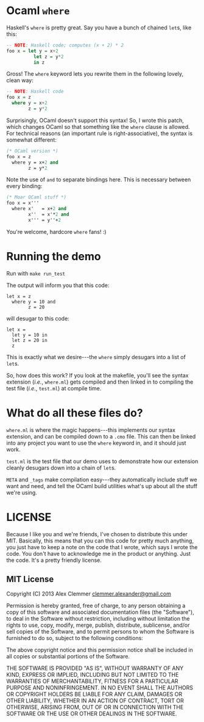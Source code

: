 # Ocaml `where`

Haskell's `where` is pretty great. Say you have a bunch of chained `let`s, like this:

```haskell
-- NOTE: Haskell code; computes (x + 2) * 2
foo x = let y = x+2
          let z = y*2
          in z
```

Gross! The `where` keyword lets you rewrite them in the following lovely, clean way:

```haskell
-- NOTE: Haskell code
foo x = z
  where y = x+2
        z = y*2
```

Surprisingly, OCaml doesn't support this syntax! So, I wrote this patch, which changes OCaml so that something like the `where` clause is allowed. For technical reasons (an important rule is right-associative), the syntax is somewhat different:

```ocaml
(* OCaml version *)
foo x = z
  where y = x+2 and
        z = y*2
```

Note the use of `and` to separate bindings here. This is necessary between every binding:

```ocaml
(* Moar OCaml stuff *)
foo x = x'''
  where x'   = x+2 and
        x''  = x'*2 and
        x''' = y''+2
```

You're welcome, hardcore `where` fans! :)


# Running the demo

Run with `make run_test`

The output will inform you that this code:

```
let x = z
  where y = 10 and
        z = 20
```

will desugar to this code:

```
let x =
  let y = 10 in
  let z = 20 in
  z
```

This is exactly what we desire---the `where` simply desugars into a list of `let`s.

So, how does this work? If you look at the makefile, you'll see the syntax extension (*i.e.*, `where.ml`) gets compiled and then linked in to compiling the test file (*i.e.*, `test.ml`) at compile time.


# What do all these files do?

`where.ml` is where the magic happens---this implements our syntax extension, and can be compiled down to a `.cmo` file. This can then be linked into any project you want to use the `where` keyword in, and it should just work.

`test.ml` is the test file that our demo uses to demonstrate how our extension cleanly desugars down into a chain of `let`s.

`META` and `_tags` make compilation easy---they automatically include stuff we want and need, and tell the OCaml build utilities what's up about all the stuff we're using.



# LICENSE

Because I like you and we're friends, I've chosen to distribute this under MIT. Basically, this means that you can this code for pretty much anything, you just have to keep a note on the code that I wrote, which says I wrote the code. You don't have to acknowledge me in the product or anything. Just the code. It's a pretty friendly license.


## MIT License

Copyright (C) 2013 Alex Clemmer <clemmer.alexander@gmail.com>

Permission is hereby granted, free of charge, to any person obtaining a copy of this software and associated documentation files (the "Software"), to deal in the Software without restriction, including without limitation the rights to use, copy, modify, merge, publish, distribute, sublicense, and/or sell copies of the Software, and to permit persons to whom the Software is furnished to do so, subject to the following conditions:

The above copyright notice and this permission notice shall be included in all copies or substantial portions of the Software.

THE SOFTWARE IS PROVIDED "AS IS", WITHOUT WARRANTY OF ANY KIND, EXPRESS OR IMPLIED, INCLUDING BUT NOT LIMITED TO THE WARRANTIES OF MERCHANTABILITY, FITNESS FOR A PARTICULAR PURPOSE AND NONINFRINGEMENT. IN NO EVENT SHALL THE AUTHORS OR COPYRIGHT HOLDERS BE LIABLE FOR ANY CLAIM, DAMAGES OR OTHER LIABILITY, WHETHER IN AN ACTION OF CONTRACT, TORT OR OTHERWISE, ARISING FROM, OUT OF OR IN CONNECTION WITH THE SOFTWARE OR THE USE OR OTHER DEALINGS IN THE SOFTWARE.